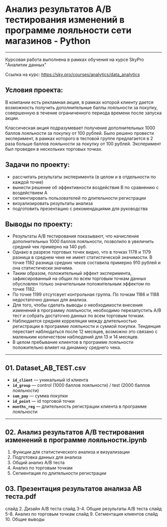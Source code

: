 # Анализ результатов A/B тестирования изменений в программе лояльности сети магазинов - Python

---

Курсовая работа выполнена в рамках обучения на курсе SkyPro "Аналитик данных"

Ссылка на курс: https://sky.pro/courses/analytics/data_analytics

## Условия проекта:

В компании есть рекламная акция, в рамках которой клиенту дается возможность получить дополнительные баллы лояльности за покупку, совершенную в течение ограниченного периода времени после запуска акции. 

Классическая акция подразумевает получение дополнительных 1000 баллов лояльности за покупку от 100 рублей. Было решено провести эксперимент, в рамках которого в тестовой группе предлагается в 2 раза больше баллов лояльности за покупку от 100 рублей. Эксперимент был проведен в нескольких торговых точках.

## Задачи по проекту:
- рассчитать результаты эксперимента (в целом и в отдельности по каждой точке)
- вынести решение об эффективности воздействия B по сравнению с воздействием A
- сегментировать пользователей по длительности регистрации
- визуализировать результаты анализа
- подготовить презентацию с рекомендациями для руководства

## Выводы по проекту:
- Результаты A/B тестирования показывают, что начисление дополнительных 1000 баллов лояльности, позволило в увеличить средний чек примерно на 140 руб.
- Однако в разрезе торговых точек видно, что в точках 1178 и 1179 разница в среднем чеке не имеет статистической значимости. В точке 1182 разница средних чеков составила примерно 910 рублей и она статистически значима. 
- Таким образом, положительный эффект эксперимента, зафиксированный на общих по всем торговым точкам данных обусловлен только значительным положительным эффектом по точке  1182.
- По точке 1199 отсутсвует контрольная группа. По точкам 1186 и 1188 недостаточно данных для анализа.
- Для того, чтобы сделать выводы о необходимости внесения изменений в программу лояльности, необходимо перезапустить A/B тест и собрать достаточно данных по всем торговым точкам.
- Наблюдается средняя корреляция между длительностью регистрации в программе лояльности и суммой покупки. Тенденция перестает наблюдаться после 12 месяцев, возможно это связано с маленьким количеством наблюдений для 13 и 14 месяцев. 
- В целом пребывание клиентов в программе лояльности положительно влияет на динамику среднего чека.

---

## 01. Dataset_AB_TEST.csv

- **`id_client`** — уникальный id клиента
- **`id_group`** — control (1000 баллов лояльности) / test (2000 баллов лояльности)
- **`sum_pay`** — сумма покупки
- **`id_point`** — id торговой точки
- **`months_reg`** — длительность регистрации клиента в программе лояльности

---

## 02. Анализ результатов A/B тестирования изменений в программе лояльности.ipynb

1. Функции для статистического анализа и визуализации
2. Подготовка данных для анализа
3. Общий анализ A/B теста
4. Анализ по торговым точкам
5. Сегментация по длительности регистрации

## 03. Презентация результатов анализа AB теста.pdf

слайд 2. Дизайн A/B теста
слайд 3-4. Общие результаты A/B теста
слайд 5-8. Анализ по торговым точкам
слайд 9. Сегментация клиентов
слайд 10. Общие выводы
